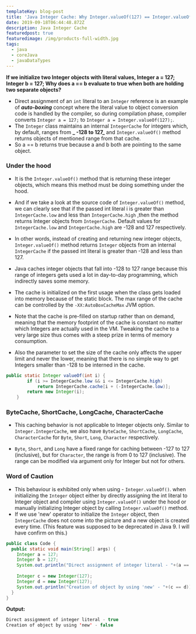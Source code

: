 ```yaml
---
templateKey: blog-post
title: 'Java Integer Cache: Why Integer.valueOf(127) == Integer.valueOf(127) Is True'
date: 2019-09-18T06:44:48.872Z
description: Java Integer Cache
featuredpost: true
featuredimage: /img/products-full-width.jpg
tags:
  - java
  - coreJava
  - javaDataTypes
---
```

**If we initialize two Integer objects with literal values, Integer a = 127; Integer b = 127; Why does a == b evaluate to true when both are holding two separate objects?**

* Direct assignment of an `int` literal to an `Integer` reference is an example of **_auto-boxing_** concept where the literal value to object conversion code is handled by the compiler, so during compilation phase, compiler converts `Integer a = 127;` to `Integer a = Integer.valueOf(127);`.
* The `Integer` class maintains an internal `IntegerCache` for integers which, by default, ranges from **_ -128 to 127_** and `Integer.valueOf()` method returns objects of mentioned range from that cache. 
* So a == b returns true because a and b both are pointing to the same object.

### Under the hood
* It is the `Integer.valueOf()` method that is returning these integer objects, which means this method must be doing something under the hood.
* And if we take a look at the source code of `Integer.valueOf()` method, we can clearly see that if the passed int literal i is greater than `IntegerCache.low` and less than `IntegerCache.high` ,then the method returns Integer objects from `IntegerCache`. Default values for `IntegerCache.low` and `IntegerCache.high` are -128 and 127 respectively.
* In other words, instead of creating and returning new integer objects, `Integer.valueOf()` method returns `Integer` objects from an internal `IntegerCache` if the passed int literal is greater than -128 and less than 127.
* Java caches integer objects that fall into -128 to 127 range because this range of integers gets used a lot in day-to-day programming, which indirectly saves some memory.
* The cache is initialized on the first usage when the class gets loaded into memory because of the static block. The max range of the cache can be controlled by the `-XX:AutoBoxCacheMax` JVM option.
* Note that the cache is pre-filled on startup rather than on demand, meaning that the memory footprint of the cache is constant no matter which Integers are actually used in the VM. Tweaking the cache to a very large size thus comes with a steep prize in terms of memory consumption.
* Also the parameter to set the size of the cache only affects the upper limit and never the lower, meaning that there is no simple way to get Integers smaller than -128 to be interned in the cache.

```java
public static Integer valueOf(int i) {
        if (i >= IntegerCache.low && i <= IntegerCache.high)
            return IntegerCache.cache[i + (-IntegerCache.low)];
        return new Integer(i);
    }
```

### ByteCache, ShortCache, LongCache, CharacterCache

* This caching behavior is not applicable to Integer objects only. Similar to `Integer.IntegerCache`, we also have `ByteCache`, `ShortCache`, `LongCache`, `CharacterCache` for `Byte`, `Short`, `Long`, `Character` respectively.
* `Byte`, `Short`, and `Long` have a fixed range for caching between -127 to 127 (inclusive), but for `Character`, the range is from 0 to 127 (inclusive). The range can be modified via argument only for Integer but not for others.

### Word of Caution
* This behaviour is exhibited only when using - `Integer.valueOf()`. when initializing the `Integer` object either by directly assigning the int literal to Integer object and compiler using `Integer.valueOf()` under the hood or manually initializing Integer object by calling `Integer.valueOf()` method.
* If we use 'new' operator to initialize the `Integer` object, then `IntegerCache` does not come into the picture and a new object is created every time. (This feature was supposed to be deprecated in Java 9. I will have confirm on this.)

```java
public class Code {
  public static void main(String[] args) {    
    Integer a = 127;
    Integer b = 127;
    System.out.println("Direct assignment of integer literal - "+(a == b));
    
    Integer c = new Integer(127);
    Integer d = new Integer(127);
    System.out.println("Creation of object by using 'new' - "+(c == d));
  }
}
```

**Output:**
```java
Direct assignment of integer literal - true
Creation of object by using 'new' - false
```
